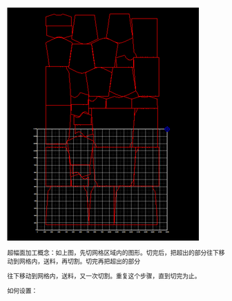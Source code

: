![](/assets/BeyondAreaProcess.png)

超幅面加工概念：如上图，先切网格区域内的图形。切完后，把超出的部分往下移动到网格内，送料，再切割。切完再把超出的部分

往下移动到网格内，送料，又一次切割。重复这个步骤，直到切完为止。

如何设置：

